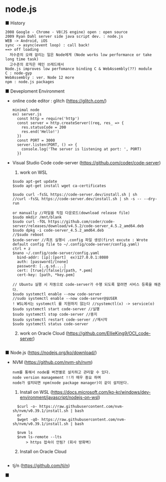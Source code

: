 # node.js

■ History
```
2008 Google - Chrome - V8(JS engine) open : open source
2009 Ryan Dahl server side java script dev. : node.js
WEB -> Android, iOS 
sync -> async(event loop) : call back!
==> off loading 
  저수준의 오래 걸리는 일은 Node에게 (Node works low performance or take long time task)
  고수준의 로직은 메인 쓰레드에서
Node.js improves low perfomance binding C & WebAssembly(??) module
C : node-gyp
WebAssembly : ver. Node 12 more
npm : node.js packages
```

■ Deveploment Environment
- online code editor : glitch (https://glitch.com/)
  ```
  minimal node
  ex) server.js
    const http = require('http')
    const server = http.createServer((req, res_ => {
      res.statusCode = 200
      res.end('Hello!')
    })
    const PORT = 3000
    server.listen(PORT, () => {
      console.log('The server is listening at port: ', PORT)
    })
  ```
  
- Visual Studio Code
  code-server (https://github.com/coder/code-server)
  
  1. work on WSL
  ```
  $sudo apt-get update
  $sudo apt-get install wget ca-certificates
  
  $sudo curl -fsSL https://code-server.dev/install.sh | sh
  //curl -fsSL https://code-server.dev/install.sh | sh -s -- --dry-run
  
  or manually //파일을 직접 다운로드(download release file)
  $sudo mkdir /mnt/blank
  $sudo curl -fOL https://github.com/coder/code-server/releases/download/v4.5.2/code-server_4.5.2_amd64.deb
  $sudo dpkg -i code-server_4.5.2_amd64.deb
  //$sudo reboot
  $code-server //최초 실행시 .config 파일 생성(first excute : Wrote default config file to ~/.config/code-server/config.yaml)
  ctrl + z
  $nano ~/.config/code-server/config.yaml
    bind-addr: [ip]:[port]  ex)127.0.0.1:8080
    auth: [password]/[none]
    password: [..q.sd....]
    cert: [true]/[false]/[path, *.pem]
    cert-key: [path, *key.pem]
  
  // Ubuntu 실행 시 자동으로 code-server가 수행 되도록 할려면 서비스 등록을 해준다.
  $sudo systemctl enable --now code-server
  //sudo systemctl enable --now code-server@$USER
  ! WSL에서는 systemctl 를 지원하지 않는다 //systemctl(x) -> service(o)
  $sudo systemctl start code-server //실행
  $sudo systemctl stop code-server //중지
  $sudo systemctl restart code-server //재시작
  $sudo systemctl status code-server 
  ```
  2. work on Oracle Cloud (https://github.com/EllieKing9/OCI_code-server)
  ```
  ```
  
  
  
■ Node.js (https://nodejs.org/ko/download/)
- NVM (https://github.com/nvm-sh/nvm)
  ```
  nvm를 통해서 node를 버젼별로 설치하고 관리할 수 있다.
  node version management !!가 매우 중요 하며
  node가 설치되면 npm(node package manager)이 같이 설치된다.
  ```
  
  1. Install on WSL (https://docs.microsoft.com/ko-kr/windows/dev-environment/javascript/nodejs-on-wsl)
  ```
    $curl -o- https://raw.githubusercontent.com/nvm-sh/nvm/v0.39.1/install.sh | bash
    or 
    $wget -qO- https://raw.githubusercontent.com/nvm-sh/nvm/v0.39.1/install.sh | bash
    
    $nvm ls
    $nvm ls-remote --lts
        > https 접속이 안됨? (회사 방화벽)
  ```
  
  2. Install on Oracle Cloud
  ```
  ```
  
- tj/n (https://github.com/tj/n)
  
■ 
